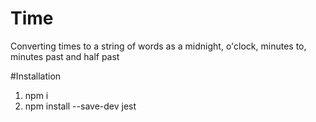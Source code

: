 # Time
Converting times to a string of words as a midnight, o'clock, minutes to, minutes past and half past

#Installation
1. npm i
1. npm install --save-dev jest
